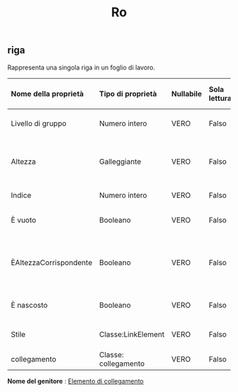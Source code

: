 ﻿---
title: Ro
second_title: Aspose.Cells Cloud Documen
type: docs
url: /it/specification/model/row/
description: "Aspose.Cells Specifica del modello cloud: Riga. Gestisci facilmente Excel e altri fogli di calcolo con funzionalità come apertura, generazione, modifica, divisione, unione, confronto e conversione"
kwords: Excel, Office, Foglio di calcolo, Cloud REST API, Riga
weight: 50
---
## **riga**

 Rappresenta una singola riga in un foglio di lavoro.

| Nome della proprietà| Tipo di proprietà| Nullabile| Sola lettura| Valore di default| Descrizione|
|:- |:- |:- |:- |:- |:- |
| Livello di gruppo| Numero intero| VERO| Falso|| Ottiene il livello di gruppo della riga.|
| Altezza| Galleggiante| VERO| Falso|| Ottiene e imposta l'altezza della riga in unità di punti.|
| Indice| Numero intero| VERO| Falso|| Ottiene l'indice di questa riga.|
| È vuoto| Booleano| VERO| Falso|| Indica se la riga contiene dati|
| ÈAltezzaCorrispondente| Booleano| VERO| Falso|| Indica che l'altezza della riga e l'altezza del carattere predefinita corrispondono.|
| È nascosto| Booleano| VERO| Falso||Indica se la riga è nascosta.|
| Stile| Classe:LinkElement| VERO| Falso|| Rappresenta lo stile di questa riga.|
| collegamento| Classe: collegamento| VERO| Falso|||

**Nome del genitore** : [Elemento di collegamento](/specification/model/linkelement)

